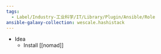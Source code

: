 ```yaml
---
tags:
  - Label/Industry-工业科学/IT/Library/Plugin/Ansible/Role
ansible-galaxy-collection: wescale.hashistack
---
```


- Idea
    - Install [[nomad]]
